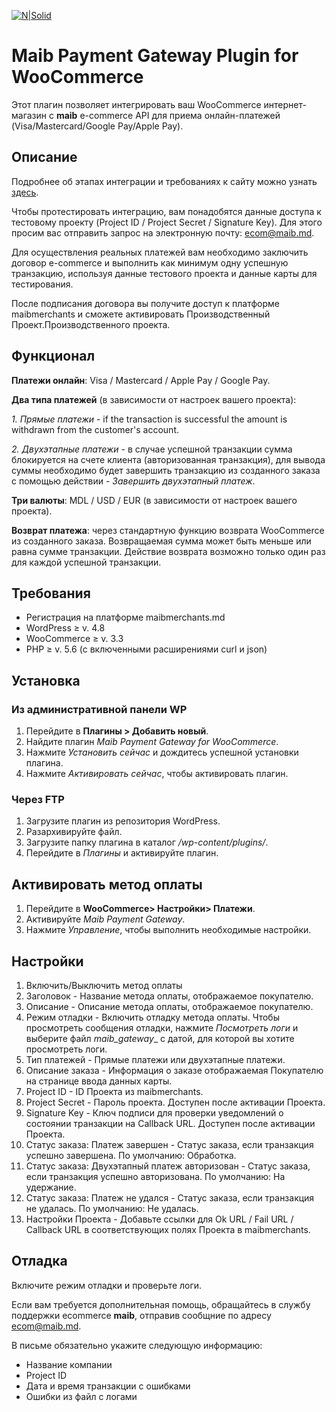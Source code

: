 [![N|Solid](https://www.maib.md/images/logo.svg)](https://www.maib.md)
#  Maib Payment Gateway Plugin for WooCommerce
Этот плагин позволяет интегрировать ваш WooCommerce интернет-магазин с **maib** e-commerce API для приема онлайн-платежей (Visa/Mastercard/Google Pay/Apple Pay).

## Описание
Подробнее об этапах интеграции и требованиях к сайту можно узнать [здесь](https://docs.maibmerchants.md/ru/etapy-i-trebovaniya-k-integracii).

Чтобы протестировать интеграцию, вам понадобятся данные доступа к тестовому проекту (Project ID / Project Secret / Signature Key). Для этого просим вас отправить запрос на электронную почту: ecom@maib.md.

Для осуществления реальных платежей вам необходимо заключить договор e-commerce и выполнить как минимум одну успешную транзакцию, используя данные тестового проекта и данные карты для тестирования.

После подписания договора вы получите доступ к платформе maibmerchants и сможете активировать Производственный Проект.Производственного проекта.

## Функционал
**Платежи онлайн**: Visa / Mastercard / Apple Pay / Google Pay.

**Два типа платежей** (в зависимости от настроек вашего проекта):

  *1. Прямые платежи* - if the transaction is successful the amount is withdrawn from the customer's account.

  *2. Двухэтапные платежи* - в случае успешной транзакции сумма блокируется на счете клиента (авторизованная транзакция), для вывода суммы необходимо будет завершить транзакцию из созданного заказа с помощью действии - _Завершить двухэтапный платеж_.

**Три валюты**: MDL / USD / EUR (в зависимости от настроек вашего проекта).

**Возврат платежа**: через стандартную функцию возврата WooCommerce из созданного заказа. Возвращаемая сумма может быть меньше или равна сумме транзакции. Действие возврата возможно только один раз для каждой успешной транзакции.

## Требования
- Регистрация на платформе maibmerchants.md
- WordPress ≥ v. 4.8
- WooCommerce ≥ v. 3.3
- PHP ≥ v. 5.6 (с включенными расширениями curl и json)

## Установка
### Из административной панели WP
1. Перейдите в **Плагины > Добавить новый**.
2. Найдите плагин _Maib Payment Gateway for WooCommerce_.
3. Нажмите _Установить сейчас_ и дождитесь успешной установки плагина.
4. Нажмите _Активировать сейчас_, чтобы активировать плагин.

### Через FTP
1. Загрузите плагин из репозитория WordPress.
2. Разархивируйте файл.
3. Загрузите папку плагина в каталог _/wp-content/plugins/_.
4. Перейдите в _Плагины_ и активируйте плагин.

## Активировать метод оплаты
1. Перейдите в **WooCommerce> Настройки> Платежи**.
2. Активируйте _Maib Payment Gateway_.
3. Нажмите _Управление_, чтобы выполнить необходимые настройки.

## Настройки
1. Включить/Выключить метод оплаты
2. Заголовок - Название метода оплаты, отображаемое покупателю.
3. Описание - Описание метода оплаты, отображаемое покупателю.
4. Режим отладки - Включить отладку метода оплаты. Чтобы просмотреть сообщения отладки, нажмите _Посмотреть логи_ и выберите файл _maib_gateway__ с датой, для которой вы хотите просмотреть логи.
5. Тип платежей - Прямые платежи или двухэтапные платежи.
6. Описание заказа - Информация о заказе отображаемая Покупателю на странице ввода данных карты.
7. Project ID - ID Проекта из maibmerchants.
8. Project Secret - Пароль проекта. Доступен после активации Проекта.
9. Signature Key - Ключ подписи для проверки уведомлений о состоянии транзакции на Callback URL. Доступен после активации Проекта.
10. Статус заказа: Платеж завершен - Статус заказа, если транзакция успешно завершена. По умолчанию: Обработка.
11. Статус заказа: Двухэтапный платеж авторизован - Статус заказа, если транзакция успешно авторизована. По умолчанию: На удержание.
12. Статус заказа: Платеж не удался - Статус заказа, если транзакция не удалась. По умолчанию: Не удалась.
13. Настройки Проекта - Добавьте ссылки для Ok URL / Fail URL / Callback URL в соответствующих полях Проекта в maibmerchants.

## Отладка
Включите режим отладки и проверьте логи.

Если вам требуется дополнительная помощь, обращайтесь в службу поддержки ecommerce **maib**, отправив сообщние по адресу ecom@maib.md.

В письме обязательно укажите следующую информацию:
- Название компании
- Project ID 
- Дата и время транзакции с ошибками
- Ошибки из файл с логами
